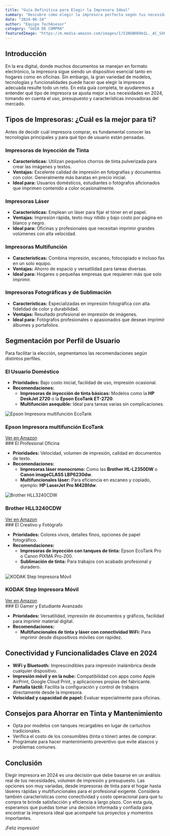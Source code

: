 ```yaml
---
title: "Guía Definitiva para Elegir la Impresora Ideal"
summary: "Descubre cómo elegir la impresora perfecta según tus necesidades, desde uso doméstico hasta profesional, y qué tecnologías están dominando el mercado."
date: "2024-06-24"
author: "Equipo TechAsesor"
category: "GUÍA DE COMPRA"
featuredImage: "https://m.media-amazon.com/images/I/51NbBH89m1L._AC_SX679_.jpg"
---
```


## Introducción

En la era digital, donde muchos documentos se manejan en formato electrónico, la impresora sigue siendo un dispositivo esencial tanto en hogares como en oficinas. Sin embargo, la gran variedad de modelos, tecnologías y funcionalidades puede hacer que elegir la impresora adecuada resulte todo un reto. En esta guía completa, te ayudaremos a entender qué tipo de impresora se ajusta mejor a tus necesidades en 2024, tomando en cuenta el uso, presupuesto y características innovadoras del mercado.

## Tipos de Impresoras: ¿Cuál es la mejor para ti?

Antes de decidir cuál impresora comprar, es fundamental conocer las tecnologías principales y para qué tipo de usuario están pensadas.

### Impresoras de Inyección de Tinta

- **Características:** Utilizan pequeños chorros de tinta pulverizada para crear las imágenes y textos.
- **Ventajas:** Excelente calidad de impresión en fotografías y documentos con color. Generalmente más baratas en precio inicial.
- **Ideal para:** Usuarios domésticos, estudiantes o fotógrafos aficionados que imprimen contenido a color ocasionalmente.


### Impresoras Láser

- **Características:** Emplean un láser para fijar el tóner en el papel.
- **Ventajas:** Impresión rápida, texto muy nítido y bajo costo por página en blanco y negro.
- **Ideal para:** Oficinas y profesionales que necesitan imprimir grandes volúmenes con alta velocidad.


### Impresoras Multifunción

- **Características:** Combina impresión, escaneo, fotocopiado e incluso fax en un solo equipo.
- **Ventajas:** Ahorro de espacio y versatilidad para tareas diversas.
- **Ideal para:** Hogares o pequeñas empresas que requieren más que solo imprimir.

### Impresoras Fotográficas y de Sublimación

- **Características:** Especializadas en impresión fotográfica con alta fidelidad de color y durabilidad.
- **Ventajas:** Resultado profesional en impresión de imágenes.
- **Ideal para:** Fotógrafos profesionales o apasionados que desean imprimir álbumes y portafolios.

## Segmentación por Perfil de Usuario

Para facilitar la elección, segmentamos las recomendaciones según distintos perfiles.

### El Usuario Doméstico

- **Prioridades:** Bajo costo inicial, facilidad de uso, impresión ocasional.
- **Recomendaciones:**
  - **Impresoras de inyección de tinta básicas:** Modelos como la **HP DeskJet 2720** o la **Epson EcoTank ET-2720**.
  - **Multifunción asequible:** Ideal para tareas varias sin complicaciones.
<div class="product-card">
  <img src="https://m.media-amazon.com/images/I/81OXd1PXPzL._AC_SX679_.jpg" alt="Epson Impresora multifunción EcoTank" class="product-image">
  <div class="product-content">
    <h3 class="product-title">Epson Impresora multifunción EcoTank</h3>
    <a href="https://amzn.to/3JSoqLj" target="_blank" rel="noopener noreferrer" class="product-button">
      Ver en Amazon
    </a>
  </div>
</div>  
### El Profesional Oficina

- **Prioridades:** Velocidad, volumen de impresión, calidad en documentos de texto.
- **Recomendaciones:**
  - **Impresoras láser monocromo:** Como las **Brother HL-L2350DW** o **Canon imageCLASS LBP6230dw**.
  - **Multifuncionales láser:** Para eficiencia en escaneo y copiado, ejemplo: **HP LaserJet Pro M428fdw**.
<div class="product-card">
  <img src="https://m.media-amazon.com/images/I/6152taDMvvL._AC_SX679_.jpg" alt="Brother HLL3240CDW" class="product-image">
  <div class="product-content">
    <h3 class="product-title">Brother HLL3240CDW</h3>
    <a href="https://amzn.to/41oEn1X" target="_blank" rel="noopener noreferrer" class="product-button">
      Ver en Amazon
    </a>
  </div>
</div>  
### El Creativo y Fotógrafo

- **Prioridades:** Colores vivos, detalles finos, opciones de papel fotográfico.
- **Recomendaciones:**
  - **Impresoras de inyección con tanques de tinta:** Epson EcoTank Pro o Canon PIXMA Pro-200.
  - **Sublimación de tinta:** Para trabajos con acabado profesional y duradero.
<div class="product-card">
  <img src="https://m.media-amazon.com/images/I/8170H0F-qrL._AC_SX679_.jpg" alt="KODAK Step Impresora Móvil" class="product-image">
  <div class="product-content">
    <h3 class="product-title">KODAK Step Impresora Móvil</h3>
    <a href="https://amzn.to/4lQKqUp" target="_blank" rel="noopener noreferrer" class="product-button">
      Ver en Amazon
    </a>
  </div>
</div>  
### El Gamer y Estudiante Avanzado

- **Prioridades:** Versatilidad, impresión de documentos y gráficos, facilidad para imprimir material digital.
- **Recomendaciones:**
  - **Multifuncionales de tinta y láser con conectividad WiFi:** Para imprimir desde dispositivos móviles con rapidez.

## Conectividad y Funcionalidades Clave en 2024

- **WiFi y Bluetooth:** Imprescindibles para impresión inalámbrica desde cualquier dispositivo.
- **Impresión móvil y en la nube:** Compatibilidad con apps como Apple AirPrint, Google Cloud Print, y aplicaciones propias del fabricante.
- **Pantalla táctil:** Facilita la configuración y control de trabajos directamente desde la impresora.
- **Velocidad y capacidad de papel:** Evaluar especialmente para oficinas.

## Consejos para Ahorrar en Tinta y Mantenimiento

- Opta por modelos con tanques recargables en lugar de cartuchos tradicionales.
- Verifica el costo de los consumibles (tinta o tóner) antes de comprar.
- Prográmate para hacer mantenimiento preventivo que evite atascos y problemas comunes.

## Conclusión

Elegir impresora en 2024 es una decisión que debe basarse en un análisis real de tus necesidades, volumen de impresión y presupuesto. Las opciones son muy variadas, desde impresoras de tinta para el hogar hasta láseres rápidas y multifuncionales para el profesional exigente. Considera también características como conectividad y costo operacional para que tu compra te brinde satisfacción y eficiencia a largo plazo. Con esta guía, esperamos que puedas tomar una decisión informada y confiada para encontrar la impresora ideal que acompañe tus proyectos y momentos importantes.

¡Feliz impresión!